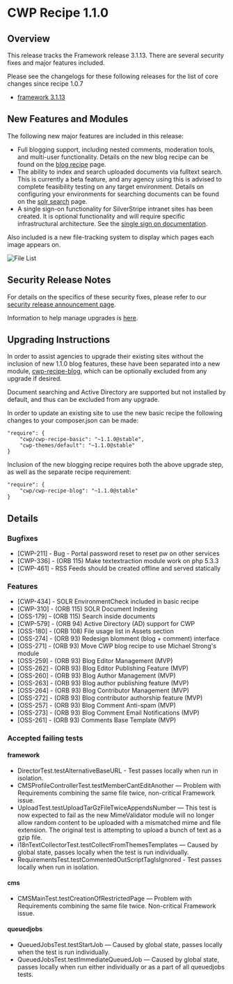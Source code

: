 # CWP Recipe 1.1.0

## Overview

This release tracks the Framework release 3.1.13. There are several security fixes and major features included.

Please see the changelogs for these following releases for the list of core changes since recipe 1.0.7

 * [framework 3.1.13](http://doc.silverstripe.org/en/changelogs/3.1.13/)

## New Features and Modules

The following new major features are included in this release:

 * Full blogging support, including nested comments, moderation tools, and multi-user functionality. Details on the new blog recipe can be found on the [blog recipe](/cwp-features/blog_recipe) page.
 * The ability to index and search uploaded documents via fulltext search. This is currently a beta feature, and any agency using this is advised to complete feasibility testing on any target environment. Details on configuring your environments for searching documents can be found on the [solr search](/cwp-features/solr_search) page.
 * A single sign-on functionality for SilverStripe intranet sites has been created. It is optional functionality and will require specific infrastructural architecture. See the [single sign on documentation](/cwp-features/single_sign_on).

Also included is a new file-tracking system to display which pages each image appears on.

![File List](/_images/recipe_1.1.0_filelist.png)

## Security Release Notes

For details on the specifics of these security fixes, please refer to our
[security release announcement page](http://www.silverstripe.org/software/download/security-releases/).

Information to help manage upgrades is [here](https://www.cwp.govt.nz/working-with-cwp/procedures/release-management/).

## Upgrading Instructions

In order to assist agencies to upgrade their existing sites without the inclusion of new 1.1.0 blog features,
these have been separated into a new module, [cwp-recipe-blog](https://github.com/silverstripe/cwp-recipe-blog),
which can be optionally excluded from any upgrade if desired.

Document searching and Active Directory are supported but not installed by default, and thus can be excluded from
any upgrade.

In order to update an existing site to use the new basic recipe the following changes to your composer.json
can be made:


	"require": {
		"cwp/cwp-recipe-basic": "~1.1.0@stable",
		"cwp-themes/default": "~1.1.0@stable"
	}


Inclusion of the new blogging recipe requires both the above upgrade step, as well as the separate recipe requirement:


	"require": {
		"cwp/cwp-recipe-blog": "~1.1.0@stable"
	}


## Details

### Bugfixes

 * [CWP-211] - Bug - Portal password reset to reset pw on other services
 * [CWP-336] - (ORB 115) Make textextraction module work on php 5.3.3
 * [CWP-461] - RSS Feeds should be created offline and served statically

### Features

 * [CWP-434] - SOLR EnvironmentCheck included in basic recipe
 * [CWP-310] - (ORB 115) SOLR Document Indexing
 * [OSS-179] - (ORB 115) Search inside documents
 * [CWP-579] - (ORB 94) Active Directory (AD) support for CWP
 * [OSS-180] - (ORB 108) File usage list in Assets section
 * [OSS-274] - (ORB 93) Redesign blomment (blog + comment) interface
 * [OSS-271] - (ORB 93) Move CWP blog recipe to use Michael Strong's module
 * [OSS-259] - (ORB 93) Blog Editor Management (MVP)
 * [OSS-262] - (ORB 93) Blog Editor Publishing Feature (MVP)
 * [OSS-260] - (ORB 93) Blog Author Management (MVP)
 * [OSS-263] - (ORB 93) Blog author publishing feature (MVP)
 * [OSS-264] - (ORB 93) Blog Contributor Management (MVP)
 * [OSS-272] - (ORB 93) Blog contributor authorship feature (MVP)
 * [OSS-257] - (ORB 93) Blog Comment Anti-spam (MVP)
 * [OSS-273] - (ORB 93) Blog Comment Email Notifications (MVP)
 * [OSS-261] - (ORB 93) Comments Base Template (MVP)

### Accepted failing tests

#### framework

 * DirectorTest.testAlternativeBaseURL - Test passes locally when run in
 isolation.
 * CMSProfileControllerTest.testMemberCantEditAnother — Problem with
 Requirements combining the same file twice, non-critical Framework issue.
 * UploadTest.testUploadTarGzFileTwiceAppendsNumber — This test is now expected
 to fail as the new MimeValidator module will no longer allow random content to
 be uploaded with a mismatched mime and file extension. The original test is
 attempting to upload a bunch of text as a gzip file.
 * i18nTextCollectorTest.testCollectFromThemesTemplates — Caused by global
 state, passes locally when the test is run individually.
 * RequirementsTest.testCommentedOutScriptTagIsIgnored - Test passes locally
 when run in isolation.

#### cms

 * CMSMainTest.testCreationOfRestrictedPage — Problem with Requirements
 combining the same file twice. Non-critical Framework issue.

#### queuedjobs

 * QueuedJobsTest.testStartJob — Caused by global state, passes locally when
 the test is run individually.
 * QueuedJobsTest.testImmediateQueuedJob — Caused by global state, passes
 locally when run either individually or as a part of all queuedjobs tests.
